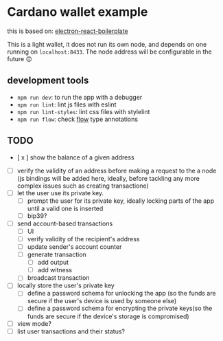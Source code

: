 # Cardano wallet example

this is based on: [electron-react-boilerplate](https://github.com/electron-react-boilerplate/electron-react-boilerplate)

This is a light wallet, it does not run its own node, and depends on one running on `localhost:8433`.
The node address will be configurable in the future 🙃

## development tools
* `npm run dev`: to run the app with a debugger
* `npm run lint`: lint js files with eslint
* `npm run lint-styles`: lint css files with stylelint
* `npm run flow`: check [flow](https://flow.org/) type annotations

## TODO
- [ x ] show the balance of a given address
- [  ] verify the validity of an address before making a request to the a node (js bindings will be added here, ideally, before tackling any more complex issues such as creating transactione)
- [  ] let the user use its private key.
    - [  ] prompt the user for its private key, ideally locking parts of the app until a valid one is inserted
    - [  ] bip39?
- [  ] send account-based transactions
    - [  ] UI
    - [  ] verify validity of the recipient's address
    - [  ] update sender's account counter
    - [  ] generate transaction
        - [  ] add output
        - [  ] add witness
    - [  ] broadcast transaction
- [  ] locally store the user's private key
    - [  ] define a password schema for unlocking the app (so the funds are secure if the user's device is used by someone else)
    - [  ] define a password schema for encrypting the private keys(so the funds are secure if the device's storage is compromised)
- [  ] view mode?
- [  ] list user transactions and their status?

